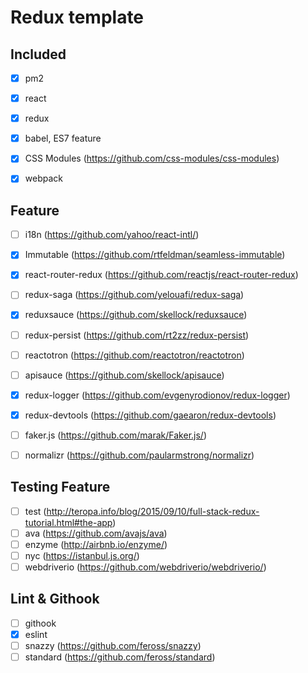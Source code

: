 # Redux template

## Included
- [x] pm2
- [x] react
- [x] redux
- [x] babel, ES7 feature
- [x] CSS Modules (https://github.com/css-modules/css-modules)
- [x] webpack


## Feature
- [ ] i18n (https://github.com/yahoo/react-intl/)
- [x] Immutable (https://github.com/rtfeldman/seamless-immutable)
- [x] react-router-redux (https://github.com/reactjs/react-router-redux)
- [ ] redux-saga (https://github.com/yelouafi/redux-saga)
- [x] reduxsauce (https://github.com/skellock/reduxsauce)
- [ ] redux-persist (https://github.com/rt2zz/redux-persist)
- [ ] reactotron (https://github.com/reactotron/reactotron)
- [ ] apisauce (https://github.com/skellock/apisauce)
- [x] redux-logger (https://github.com/evgenyrodionov/redux-logger)
- [x] redux-devtools (https://github.com/gaearon/redux-devtools)
- [ ] faker.js (https://github.com/marak/Faker.js/)
- [ ] normalizr (https://github.com/paularmstrong/normalizr)


## Testing Feature
- [ ] test (http://teropa.info/blog/2015/09/10/full-stack-redux-tutorial.html#the-app)
- [ ] ava (https://github.com/avajs/ava)
- [ ] enzyme (http://airbnb.io/enzyme/)
- [ ] nyc (https://istanbul.js.org/)
- [ ] webdriverio (https://github.com/webdriverio/webdriverio/)

## Lint & Githook
- [ ] githook
- [x] eslint
- [ ] snazzy (https://github.com/feross/snazzy)
- [ ] standard (https://github.com/feross/standard)
